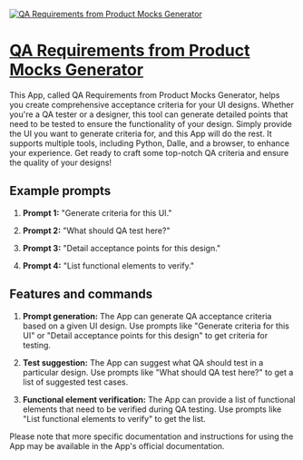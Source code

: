 [![QA Requirements from Product Mocks Generator](https://files.oaiusercontent.com/file-cq8iuP2qPxScscjwMGAFvn6T?se=2123-10-16T22%3A35%3A38Z&sp=r&sv=2021-08-06&sr=b&rscc=max-age%3D31536000%2C%20immutable&rscd=attachment%3B%20filename%3D7c09e793-e98d-490b-81dc-9e4c828e723e.png&sig=Lt7huJVg%2B2Q8sHMP0TZ2ARB5zDETdToxiP0RfSIwI5A%3D)](https://chat.openai.com/g/g-vlcMq8tpK-qa-requirements-from-product-mocks-generator)

# [QA Requirements from Product Mocks Generator](https://chat.openai.com/g/g-vlcMq8tpK-qa-requirements-from-product-mocks-generator)

This App, called QA Requirements from Product Mocks Generator, helps you create comprehensive acceptance criteria for your UI designs. Whether you're a QA tester or a designer, this tool can generate detailed points that need to be tested to ensure the functionality of your design. Simply provide the UI you want to generate criteria for, and this App will do the rest. It supports multiple tools, including Python, Dalle, and a browser, to enhance your experience. Get ready to craft some top-notch QA criteria and ensure the quality of your designs!

## Example prompts

1. **Prompt 1:** "Generate criteria for this UI."

2. **Prompt 2:** "What should QA test here?"

3. **Prompt 3:** "Detail acceptance points for this design."

4. **Prompt 4:** "List functional elements to verify."

## Features and commands

1. **Prompt generation:** The App can generate QA acceptance criteria based on a given UI design. Use prompts like "Generate criteria for this UI" or "Detail acceptance points for this design" to get criteria for testing.

2. **Test suggestion:** The App can suggest what QA should test in a particular design. Use prompts like "What should QA test here?" to get a list of suggested test cases.

3. **Functional element verification:** The App can provide a list of functional elements that need to be verified during QA testing. Use prompts like "List functional elements to verify" to get the list.

Please note that more specific documentation and instructions for using the App may be available in the App's official documentation.